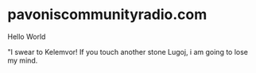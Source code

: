 # pavoniscommunityradio.com
<!DOCTYPE html>
<html>
  <head></head>
  <p>Hello World</p>
</html>
  <body>
"I swear to Kelemvor! If you touch another stone Lugoj, i am going to lose my mind.
  </body>
